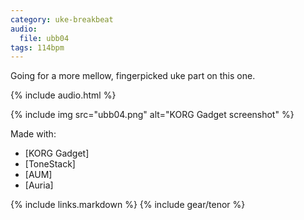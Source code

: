 ```yaml
---
category: uke-breakbeat
audio:
  file: ubb04
tags: 114bpm
---
```

Going for a more mellow, fingerpicked uke part on this one. 

{% include audio.html %}

{% include img src="ubb04.png" alt="KORG Gadget screenshot" %}

Made with:

* [KORG Gadget]
* [ToneStack]
* [AUM]
* [Auria]

{% include links.markdown %}
{% include gear/tenor %}